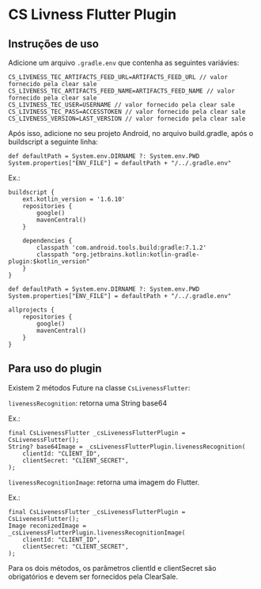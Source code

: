 # CS Livness Flutter Plugin
## Instruções de uso

Adicione um arquivo `.gradle.env` que contenha as seguintes variávies:

```
CS_LIVENESS_TEC_ARTIFACTS_FEED_URL=ARTIFACTS_FEED_URL // valor fornecido pela clear sale
CS_LIVENESS_TEC_ARTIFACTS_FEED_NAME=ARTIFACTS_FEED_NAME // valor fornecido pela clear sale
CS_LIVINESS_TEC_USER=USERNAME // valor fornecido pela clear sale
CS_LIVINESS_TEC_PASS=ACCESSTOKEN // valor fornecido pela clear sale
CS_LIVENESS_VERSION=LAST_VERSION // valor fornecido pela clear sale
```

Após isso, adicione no seu projeto Android, no arquivo build.gradle, após o buildscript a seguinte linha:
```
def defaultPath = System.env.DIRNAME ?: System.env.PWD
System.properties["ENV_FILE"] = defaultPath + "/../.gradle.env"
```

Ex.:
```
buildscript {
    ext.kotlin_version = '1.6.10'
    repositories {
        google()
        mavenCentral()
    }

    dependencies {
        classpath 'com.android.tools.build:gradle:7.1.2'
        classpath "org.jetbrains.kotlin:kotlin-gradle-plugin:$kotlin_version"
    }
}

def defaultPath = System.env.DIRNAME ?: System.env.PWD
System.properties["ENV_FILE"] = defaultPath + "/../.gradle.env"

allprojects {
    repositories {
        google()
        mavenCentral()
    }
}
```


## Para uso do plugin

Existem 2 métodos Future na classe `CsLivenessFlutter`:

`livenessRecognition`: retorna uma String base64

Ex.: 
```
final CsLivenessFlutter _csLivenessFlutterPlugin = CsLivenessFlutter();
String? base64Image = _csLivenessFlutterPlugin.livenessRecognition(
    clientId: "CLIENT_ID",
    clientSecret: "CLIENT_SECRET",
);
```

`livenessRecognitionImage`: retorna uma imagem do Flutter.

Ex.: 
```
final CsLivenessFlutter _csLivenessFlutterPlugin = CsLivenessFlutter();
Image reconizedImage = _csLivenessFlutterPlugin.livenessRecognitionImage(
    clientId: "CLIENT_ID",
    clientSecret: "CLIENT_SECRET",
);
```

Para os dois métodos, os parâmetros clientId e clientSecret são obrigatórios e devem ser fornecidos pela ClearSale.
